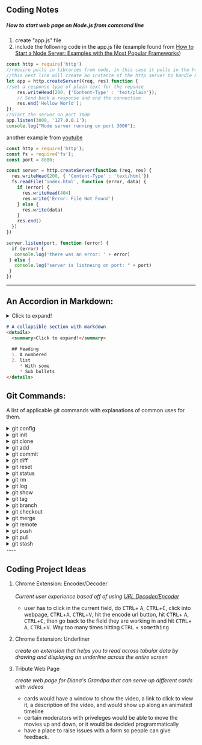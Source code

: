 
## Coding Notes

##### How to start web page on Node.js from command line

1) create "app.js" file <br>
2) include the following code in the app.js file 
(example found from <a href="https://stackabuse.com/how-to-start-a-node-server-examples-with-the-most-popular-frameworks/">How to Start a Node Server: Examples with the Most Popular Frameworks</a>)

```javascript
const http = require('http')
//require pulls in libraries from node, in this case it pulls in the http file which we will use to make a post request
//this next line will create an instance of the http server to handle HTTP requests
let app = http.createServer((req, res) function {
//set a response type of plain text for the reponse
	res.writeHead(200, {'Content-Type' : 'text/plain'});
	// Send back a response and end the connection
	res.end('Hellow World'); 
});
//STart the server on port 3000
app.listen(3000, '127.0.0.1');
console.log("Node server running on port 3000");
```

another example from <a href="https://www.youtube.com/watch?v=VShtPwEkDD0">youtube</a>

```javascript
const http = require('http');
const fs = require('fs');
const port = 8080;

const server = http.createServer(function (req, res) {
  res.writeHead(200, { 'Content-Type' : 'text/html'})
  fs.readFile('index.html', function (error, data) {
    if (error) {
      res.writeHead(404)
      res.write('Error: File Not Found')
    } else {
      res.write(data)
    }
    res.end()
  })
})

server.listen(port, function (error) {
  if (error) {
   console.log('there was an error: ' + error)
 } else {
   console.log("server is listneing on port: " + port)
 }
})

```
----

## An Accordion in Markdown: 

<details>
  <summary>Click to expand!</summary>
  
  ## Heading
  1. A numbered
  2. list
     * With some
     * Sub bullets
</details>

```md
# A collapsible section with markdown
<details>
  <summary>Click to expand!</summary>
  
  ## Heading
  1. A numbered
  2. list
     * With some
     * Sub bullets
</details>
```


## Git Commands: 

A list of applicable git commands with explanations of common uses for them.

<details>
	<summary>git config</summary>
	
	Usage: 
	
```shell
git config --global user.email "your_email@example.com"
```
	
```sh
git config --global user.email "your_email@example.com"
```
	
```bash
git config --global user.email "your_email@example.com"
```
	
```zsh
git config --global user.email "your_email@example.com"
```
	
```console
git config --global user.email "your_email@example.com"
```
	
```shell-session
git config --global user.email "your_email@example.com"
```
	
```powershell
git config --global user.email "your_email@example.com"
```
	
```ps
git config --global user.email "your_email@example.com"
```
	
```dos
git config --global user.email "your_email@example.com"
```
	
```bat
git config --global user.email "your_email@example.com"
```
	
```cmd
git config --global user.email "your_email@example.com"
```
	
```Shell
git config --global user.email "your_email@example.com"
```
	
```dos
git config --global user.email "your_email@example.com"
```
	
</details>

<details>
	<summary>git init</summary>
	explanation: 
	
</details>

<details>
	<summary>git clone</summary>
	explanation: 
	
</details>

<details>
	<summary>git add</summary>
	explanation: 
	
</details>

<details>
	<summary>git commit</summary>
	explanation: 
	
</details>

<details>
	<summary>git diff</summary>
	explanation: 
	
</details>

<details>
	<summary>git reset</summary>
	explanation: 
	
</details>

<details>
	<summary>git status</summary>
	explanation: 
	
</details>

<details>
	<summary>git rm</summary>
	explanation: 
	
</details>

<details>
	<summary>git log</summary>
	explanation: 
	
</details>

<details>
	<summary>git show</summary>
	explanation: 
	
</details>

<details>
	<summary>git tag</summary>
	explanation: 
	
</details>

<details>
	<summary>git branch</summary>
	explanation: 
	
</details>

<details>
	<summary>git checkout</summary>
	explanation: 
	
</details>

<details>
	<summary>git merge</summary>
	explanation: 
	
</details>

<details>
	<summary>git remote</summary>
	explanation: 
	
</details>

<details>
	<summary>git push</summary>
	explanation: 
	
</details>

<details>
	<summary>git pull</summary>
	explanation: 
	
</details>

<details>
	<summary>git stash</summary>
	explanation: 
	
</details>
----

## Coding Project Ideas

1. Chrome Extension: Encoder/Decoder
	<br>
	<br>
	*Current user experience based off of using [URL Decoder/Encoder](https://meyerweb.com/eric/tools/dencoder/)*
	- user has to click in the current field, do <kbd>CTRL</kbd>+ <kbd>A</kbd>, <kbd>CTRL</kbd>+<kbd>C</kbd>, click into webpage, <kbd>CTRL</kbd>+<kbd>A</kbd>, <kbd>CTRL</kbd>+<kbd>V</kbd>, hit the encode url button, hit <kbd>CTRL</kbd>+ <kbd>A</kbd>, <kbd>CTRL</kbd>+<kbd>C</kbd>, then go back to the field they are working in and hit <kbd>CTRL</kbd>+ <kbd>A</kbd>, <kbd>CTRL</kbd>+<kbd>V</kbd>.  Way too many times hitting <kbd>CTRL</kbd> + <kbd>something</kbd>
    
2. Chrome Extension: Underliner

	*create an extension that helps you to read across tabular data by drawing and displaying an underline across the entire screen*
    
3. Tribute Web Page

	*create web page for Diana's Grandpa that can serve up different cards with videos*
	  - cards would have a window to show the video, a link to click to view it, a description of the video, and would show up along an animated timeline
	  - certain moderators with priveleges would be able to move the movies up and down, or it would be decided programmatically
	  - have a place to raise issues with a form so people can give feedback.



